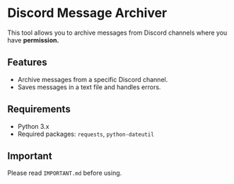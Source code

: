 # Discord Message Archiver
This tool allows you to archive messages from Discord channels where you have **permission.**

## Features
- Archive messages from a specific Discord channel.
- Saves messages in a text file and handles errors.

## Requirements
- Python 3.x
- Required packages: `requests`, `python-dateutil`

## Important
Please read `IMPORTANT.md` before using.
